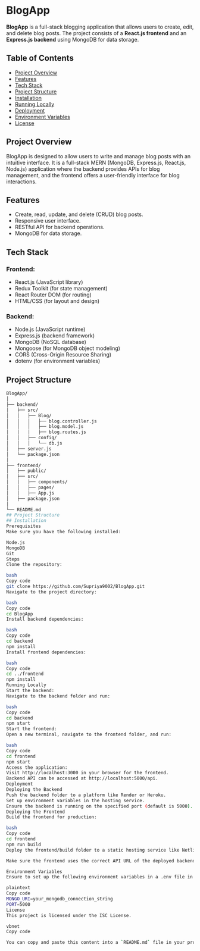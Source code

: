
# BlogApp

**BlogApp** is a full-stack blogging application that allows users to create, edit, and delete blog posts. The project consists of a **React.js frontend** and an **Express.js backend** using MongoDB for data storage.

## Table of Contents

- [Project Overview](#project-overview)
- [Features](#features)
- [Tech Stack](#tech-stack)
- [Project Structure](#project-structure)
- [Installation](#installation)
- [Running Locally](#running-locally)
- [Deployment](#deployment)
- [Environment Variables](#environment-variables)
- [License](#license)

## Project Overview

BlogApp is designed to allow users to write and manage blog posts with an intuitive interface. It is a full-stack MERN (MongoDB, Express.js, React.js, Node.js) application where the backend provides APIs for blog management, and the frontend offers a user-friendly interface for blog interactions.

## Features

- Create, read, update, and delete (CRUD) blog posts.
- Responsive user interface.
- RESTful API for backend operations.
- MongoDB for data storage.

## Tech Stack

### Frontend:
- React.js (JavaScript library)
- Redux Toolkit (for state management)
- React Router DOM (for routing)
- HTML/CSS (for layout and design)

### Backend:
- Node.js (JavaScript runtime)
- Express.js (backend framework)
- MongoDB (NoSQL database)
- Mongoose (for MongoDB object modeling)
- CORS (Cross-Origin Resource Sharing)
- dotenv (for environment variables)

## Project Structure

```bash
BlogApp/
│
├── backend/
│   ├── src/
│   │   ├── Blog/
│   │   │   ├── blog.controller.js
│   │   │   ├── blog.model.js
│   │   │   ├── blog.routes.js
│   │   ├── config/
│   │   │   └── db.js
│   ├── server.js
│   └── package.json
│
├── frontend/
│   ├── public/
│   ├── src/
│   │   ├── components/
│   │   ├── pages/
│   │   ├── App.js
│   ├── package.json
│
└── README.md
## Project Structure
## Installation
Prerequisites
Make sure you have the following installed:

Node.js
MongoDB
Git
Steps
Clone the repository:

bash
Copy code
git clone https://github.com/Supriya9002/BlogApp.git
Navigate to the project directory:

bash
Copy code
cd BlogApp
Install backend dependencies:

bash
Copy code
cd backend
npm install
Install frontend dependencies:

bash
Copy code
cd ../frontend
npm install
Running Locally
Start the backend:
Navigate to the backend folder and run:

bash
Copy code
cd backend
npm start
Start the frontend:
Open a new terminal, navigate to the frontend folder, and run:

bash
Copy code
cd frontend
npm start
Access the application:
Visit http://localhost:3000 in your browser for the frontend.
Backend API can be accessed at http://localhost:5000/api.
Deployment
Deploying the Backend
Push the backend folder to a platform like Render or Heroku.
Set up environment variables in the hosting service.
Ensure the backend is running on the specified port (default is 5000).
Deploying the Frontend
Build the frontend for production:

bash
Copy code
cd frontend
npm run build
Deploy the frontend/build folder to a static hosting service like Netlify or Render.

Make sure the frontend uses the correct API URL of the deployed backend.

Environment Variables
Ensure to set up the following environment variables in a .env file in the backend:

plaintext
Copy code
MONGO_URI=your_mongodb_connection_string
PORT=5000
License
This project is licensed under the ISC License.

vbnet
Copy code

You can copy and paste this content into a `README.md` file in your project. Let me know if you'd like any changes or additional sections!







